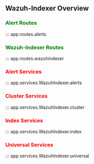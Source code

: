 ## Wazuh-Indexer Overview

### <span style="color:green">Alert Routes</span>

::: app.routes.alerts
<br>

### <span style="color:green">Wazuh-Indexer Routes</span>

::: app.routes.wazuhindexer
<br>

### <span style="color:red">Alert Services</span>

::: app.services.WazuhIndexer.alerts

### <span style="color:red">Cluster Services</span>

::: app.services.WazuhIndexer.cluster

### <span style="color:red">Index Services</span>

::: app.services.WazuhIndexer.index

### <span style="color:red">Universal Services</span>

::: app.services.WazuhIndexer.universal
